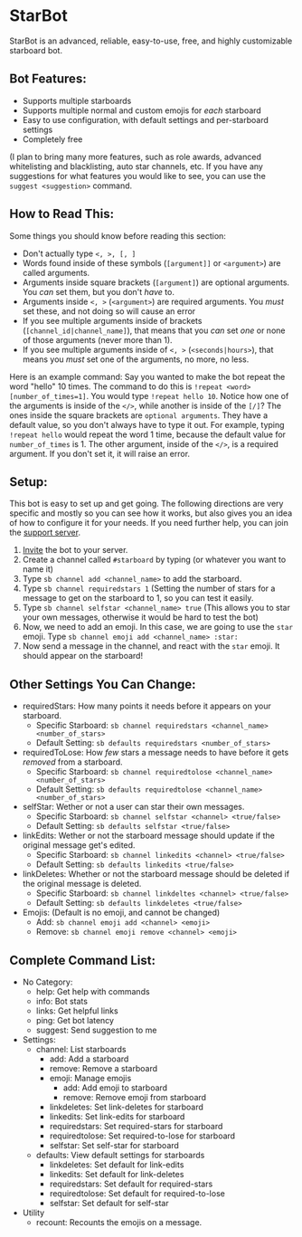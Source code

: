 # StarBot
StarBot is an advanced, reliable, easy-to-use, free, and highly customizable starboard bot.

## Bot Features:
 - Supports multiple starboards
 - Supports multiple normal and custom emojis for *each* starboard
 - Easy to use configuration, with default settings and per-starboard settings
 - Completely free

(I plan to bring many more features, such as role awards, advanced whitelisting and blacklisting, auto star channels, etc. If you have any suggestions for what features you would like to see, you can use the `suggest <suggestion>` command.

## How to Read This:
Some things you should know before reading this section:
 - Don't actually type `<, >, [, ]`
 - Words found inside of these symbols (`[argument]]` or `<argument>`) are called arguments.
 - Arguments inside square brackets (`[argument]`) are optional arguments. You *can* set them, but you don't *have* to.
 - Arguments inside `<, >` (`<argument>`) are required arguments. You *must* set these, and not doing so will cause an error
 - If you see multiple arguments inside of brackets (`[channel_id|channel_name]`), that means that you *can* set *one* or none of those arguments (never more than 1).
 - If you see multiple arguments inside of `<, >` (`<seconds|hours>`), that means you *must* set one of the arguments, no more, no less.

Here is an example command: Say you wanted to make the bot repeat the word "hello" 10 times. The command to do this is `!repeat <word> [number_of_times=1]`. You would type `!repeat hello 10`. Notice how one of the arguments is inside of the `</>`, while another is inside of the `[/]`? The ones inside the square brackets are `optional arguments`. They have a default value, so you don't always have to type it out. For example, typing `!repeat hello` would repeat the word 1 time, because the default value for `number_of_times` is 1. The other argument, inside of the `</>`, is a required argument. If you don't set it, it will raise an error.

## Setup:
This bot is easy to set up and get going. The following directions are very specific and mostly so you can see how it works, but also gives you an idea of how to configure it for your needs. If you need further help, you can join the [support server](https://discord.gg/3gK8mSA).
 1. [Invite](https://discord.com/api/oauth2/authorize?client_id=700796664276844612&permissions=117824&scope=bot) the bot to your server.
 2. Create a channel called `#starboard` by typing (or whatever you want to name it)
 3. Type `sb channel add <channel_name>` to add the starboard.
 4. Type `sb channel requiredstars 1` (Setting the number of stars for a message to get on the starboard to 1, so you can test it easily.
 5. Type `sb channel selfstar <channel_name> true` (This allows you to star your own messages, otherwise it would be hard to test the bot)
 6. Now, we need to add an emoji. In this case, we are going to use the `star` emoji. Type `sb channel emoji add <channel_name> :star:`
 7. Now send a message in the channel, and react with the `star` emoji. It should appear on the starboard!

## Other Settings You Can Change:
 - requiredStars: How many points it needs before it appears on your starboard. 
   - Specific Starboard: `sb channel requiredstars <channel_name> <number_of_stars>`
   - Default Setting: `sb defaults requiredstars <number_of_stars>`
 - requiredToLose: How *few* stars a message needs to have before it gets *removed* from a starboard.
   - Specific Starboard: `sb channel requiredtolose <channel_name> <number_of_stars>`
   - Default Setting: `sb defaults requiredtolose <channel_name> <number_of_stars>`
- selfStar: Wether or not a user can star their own messages.	
   - Specific Starboard: `sb channel selfstar <channel> <true/false>`	
   - Default Setting: `sb defaults selfstar <true/false>`	
 - linkEdits: Wether or not the starboard message should update if the original message get's edited.	
   - Specific Starboard: `sb channel linkedits <channel> <true/false>`	
   - Default Setting: `sb defaults linkedits <true/false>`	
 - linkDeletes: Whether or not the starboard message should be deleted if the original message is deleted.	
   - Specific Starboard: `sb channel linkdeltes <channel> <true/false>`	
   - Default Setting: `sb defaults linkdeletes <true/false>`	
 - Emojis: (Default is no emoji, and cannot be changed)	
   - Add: `sb channel emoji add <channel> <emoji>`	
   - Remove: `sb channel emoji remove <channel> <emoji>`	

## Complete Command List:	
 - No Category:	
   - help: Get help with commands	
   - info: Bot stats	
   - links: Get helpful links	
   - ping: Get bot latency 	
   - suggest: Send suggestion to me	
 - Settings:	
   - channel: List starboards	
     - add: Add a starboard	
     - remove: Remove a starboard	
     - emoji: Manage emojis	
       - add: Add emoji to starboard	
       - remove: Remove emoji from starboard	
     - linkdeletes: Set link-deletes for starboard	
     - linkedits: Set link-edits for starboard	
     - requiredstars: Set required-stars for starboard	
     - requiredtolose: Set required-to-lose for starboard	
     - selfstar: Set self-star for starboard	
   - defaults: View default settings for starboards	
     - linkdeletes: Set default for link-edits	
     - linkedits: Set default for link-deletes	
     - requiredstars: Set default for required-stars	
     - requiredtolose: Set default for required-to-lose	
     - selfstar: Set default for self-star	
 - Utility	
   - recount: Recounts the emojis on a message.
